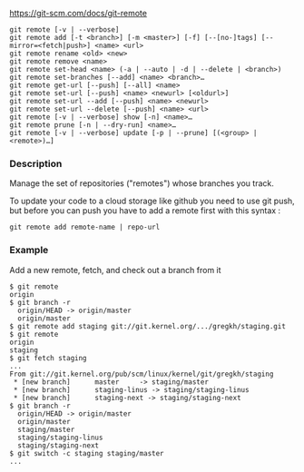 https://git-scm.com/docs/git-remote

```
git remote [-v | --verbose]
git remote add [-t <branch>] [-m <master>] [-f] [--[no-]tags] [--mirror=<fetch|push>] <name> <url>
git remote rename <old> <new>
git remote remove <name>
git remote set-head <name> (-a | --auto | -d | --delete | <branch>)
git remote set-branches [--add] <name> <branch>…​
git remote get-url [--push] [--all] <name>
git remote set-url [--push] <name> <newurl> [<oldurl>]
git remote set-url --add [--push] <name> <newurl>
git remote set-url --delete [--push] <name> <url>
git remote [-v | --verbose] show [-n] <name>…​
git remote prune [-n | --dry-run] <name>…​
git remote [-v | --verbose] update [-p | --prune] [(<group> | <remote>)…]
```

### Description
Manage the set of repositories ("remotes") whose branches you track.

To update your code to a cloud storage like github you need to use git push, but before you can push you have to add a remote first with this syntax :

`git remote add remote-name | repo-url`

###  Example
Add a new remote, fetch, and check out a branch from it

```
$ git remote
origin
$ git branch -r
  origin/HEAD -> origin/master
  origin/master
$ git remote add staging git://git.kernel.org/.../gregkh/staging.git
$ git remote
origin
staging
$ git fetch staging
...
From git://git.kernel.org/pub/scm/linux/kernel/git/gregkh/staging
 * [new branch]      master     -> staging/master
 * [new branch]      staging-linus -> staging/staging-linus
 * [new branch]      staging-next -> staging/staging-next
$ git branch -r
  origin/HEAD -> origin/master
  origin/master
  staging/master
  staging/staging-linus
  staging/staging-next
$ git switch -c staging staging/master
...
```
